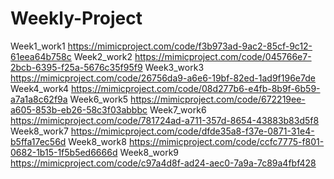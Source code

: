# Weekly-Project
Week1_work1
https://mimicproject.com/code/f3b973ad-9ac2-85cf-9c12-61eea64b758c
Week2_work2
https://mimicproject.com/code/045766e7-2bcb-6395-f25a-5676c35f95f9
Week3_work3
https://mimicproject.com/code/26756da9-a6e6-19bf-82ed-1ad9f196e7de
Week4_work4
https://mimicproject.com/code/08d277b6-e4fb-8b9f-6b59-a7a1a8c62f9a
Week6_work5
https://mimicproject.com/code/672219ee-a605-853b-eb26-58c3f03abbbc
Week7_work6
https://mimicproject.com/code/781724ad-a711-357d-8654-43883b83d5f8
Week8_work7
https://mimicproject.com/code/dfde35a8-f37e-0871-31e4-b5ffa17ec56d
Week8_work8
https://mimicproject.com/code/ccfc7775-f801-0682-1b15-1f5b5ed6666d
Week8_work9
https://mimicproject.com/code/c97a4d8f-ad24-aec0-7a9a-7c89a4fbf428
